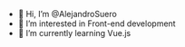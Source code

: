 - 👋 Hi, I’m @AlejandroSuero
- 👀 I’m interested in Front-end development
- 🌱 I’m currently learning Vue.js 
